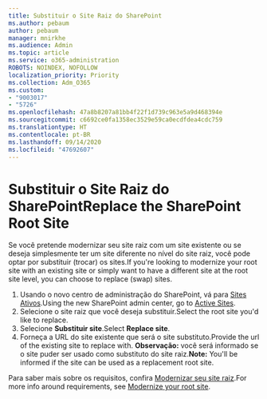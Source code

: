 ```yaml
---
title: Substituir o Site Raiz do SharePoint
ms.author: pebaum
author: pebaum
manager: mnirkhe
ms.audience: Admin
ms.topic: article
ms.service: o365-administration
ROBOTS: NOINDEX, NOFOLLOW
localization_priority: Priority
ms.collection: Adm_O365
ms.custom:
- "9003017"
- "5726"
ms.openlocfilehash: 47a8b8207a81bb4f22f1d739c963e5a9d468394e
ms.sourcegitcommit: c6692ce0fa1358ec3529e59ca0ecdfdea4cdc759
ms.translationtype: HT
ms.contentlocale: pt-BR
ms.lasthandoff: 09/14/2020
ms.locfileid: "47692607"
---
```

# <a name="replace-the-sharepoint-root-site"></a><span data-ttu-id="fb9a4-102">Substituir o Site Raiz do SharePoint</span><span class="sxs-lookup"><span data-stu-id="fb9a4-102">Replace the SharePoint Root Site</span></span>
<span data-ttu-id="fb9a4-103">Se você pretende modernizar seu site raiz com um site existente ou se deseja simplesmente ter um site diferente no nível do site raiz, você pode optar por substituir (trocar) os sites.</span><span class="sxs-lookup"><span data-stu-id="fb9a4-103">If you're looking to modernize your root site with an existing site or simply want to have a different site at the root site level, you can choose to replace (swap) sites.</span></span>

1. <span data-ttu-id="fb9a4-104">Usando o novo centro de administração do SharePoint, vá para [Sites Ativos](https://admin.microsoft.com/sharepoint?page=siteManagement&modern=true).</span><span class="sxs-lookup"><span data-stu-id="fb9a4-104">Using the new SharePoint admin center, go to [Active Sites](https://admin.microsoft.com/sharepoint?page=siteManagement&modern=true).</span></span>
2. <span data-ttu-id="fb9a4-105">Selecione o site raiz que você deseja substituir.</span><span class="sxs-lookup"><span data-stu-id="fb9a4-105">Select the root site you'd like to replace.</span></span>
3. <span data-ttu-id="fb9a4-106">Selecione **Substituir site**.</span><span class="sxs-lookup"><span data-stu-id="fb9a4-106">Select **Replace site**.</span></span>
4. <span data-ttu-id="fb9a4-107">Forneça a URL do site existente que será o site substituto.</span><span class="sxs-lookup"><span data-stu-id="fb9a4-107">Provide the url of the existing site to replace with.</span></span> <span data-ttu-id="fb9a4-108">**Observação:** você será informado se o site puder ser usado como substituto do site raiz.</span><span class="sxs-lookup"><span data-stu-id="fb9a4-108">**Note:** You'll be informed if the site can be used as a replacement root site.</span></span>

<span data-ttu-id="fb9a4-109">Para saber mais sobre os requisitos, confira [Modernizar seu site raiz](https://docs.microsoft.com/sharepoint/modern-root-site).</span><span class="sxs-lookup"><span data-stu-id="fb9a4-109">For more info around requirements, see [Modernize your root site](https://docs.microsoft.com/sharepoint/modern-root-site).</span></span>